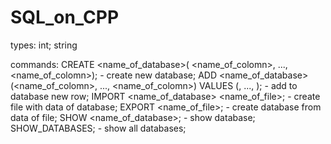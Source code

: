 # SQL_on_CPP

types:
  int;
  string

commands:
  CREATE <name_of_database>(<type> <name_of_colomn>, ..., <type> <name_of_colomn>); - create new database;
  ADD <name_of_database>(<name_of_colomn>, ..., <name_of_colomn>) VALUES (<data>, ..., <data>); - add to database new row;
  IMPORT <name_of_database> <name_of_file>; - create file with data of database;
  EXPORT <name_of_file>; - create database from data of file;
  SHOW <name_of_database>; - show database;
  SHOW_DATABASES; - show all databases; 
  

